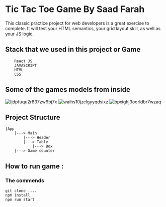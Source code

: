 # Tic Tac Toe Game By Saad Farah

This classic practice project for web developers is a great exercise to complete. It will test your HTML semantics, your grid layout skill, as well as your JS logic.

## Stack that we used in this project or Game

```
    React JS
    JAVASCRIPT
    HTML
    CSS
```

## Some of the games models from inside
![ljdpfuqu2r837zw9bj7x](https://github.com/farah1902/TicTacToeGame/assets/82719618/fc91df50-a999-4dda-b7a0-975cc0025704)
![waihs10jzclgyyqdsixz](https://github.com/farah1902/TicTacToeGame/assets/82719618/ba14a4dd-cdf7-43f5-8791-ca02571e3f13)
![bpxighj3oorldbr7wzaq](https://github.com/farah1902/TicTacToeGame/assets/82719618/5ae55bf8-aa2b-4862-ba32-aed749935fea)

## Project Structure

```
|App
    |---> Main
        |---> Header
        |---> Table
            |---> Box
    |---> Game counter
```

## How to run game :

### The commends

```
git clone ....
npm install
npm run start
```
